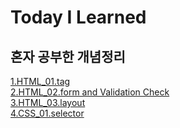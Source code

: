 Today I Learned
=============
## 혼자 공부한 개념정리<br>
[1.HTML_01.tag](https://github.com/kha0213/Today-I-Learn/wiki/HTML_01)<br>
[2.HTML_02.form and  Validation Check](https://github.com/kha0213/Today-I-Learn/wiki/HTML_02)<br>
[3.HTML_03.layout](https://github.com/kha0213/Today-I-Learn/wiki/HTML_03)<br>
[4.CSS_01.selector](https://github.com/kha0213/Today-I-Learn/wiki/CSS_01)<br>
